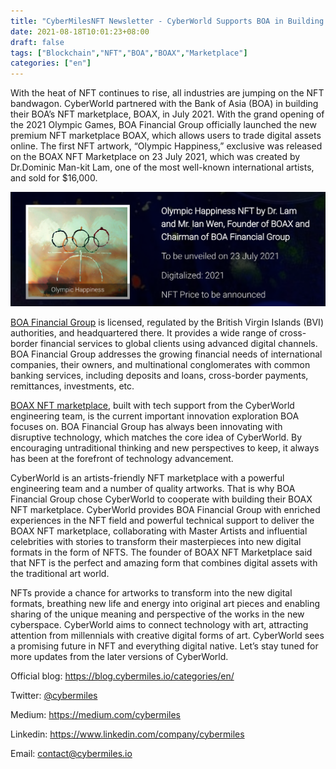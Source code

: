 ```yaml
---
title: "CyberMilesNFT Newsletter - CyberWorld Supports BOA in Building Their NFT Marketplace"
date: 2021-08-18T10:01:23+08:00
draft: false
tags: ["Blockchain","NFT","BOA","BOAX","Marketplace"]
categories: ["en"]
---
```


With the heat of NFT continues to rise, all industries are jumping on the NFT bandwagon. CyberWorld partnered with the Bank of Asia (BOA) in building their BOA’s NFT marketplace, BOAX, in July 2021. With the grand opening of the 2021 Olympic Games, BOA Financial Group officially launched the new premium NFT marketplace BOAX, which allows users to trade digital assets online. The first NFT artwork, “Olympic Happiness,” exclusive was released on the BOAX NFT Marketplace on 23 July 2021, which was created by Dr.Dominic Man-kit Lam, one of the most well-known international artists, and sold for $16,000. 

![](/images/20210818-NFT-News09.png)

[BOA Financial Group](https://www.bankasia.com/en/about-us.htm) is licensed, regulated by the British Virgin Islands (BVI) authorities, and headquartered there. It provides a wide range of cross-border financial services to global clients using advanced digital channels. BOA Financial Group addresses the growing financial needs of international companies, their owners, and multinational conglomerates with common banking services, including deposits and loans, cross-border payments, remittances, investments, etc.

[BOAX NFT marketplace](https://www.boafg.com/boax-nft-marketplace.htm), built with tech support from the CyberWorld engineering team, is the current important innovation exploration BOA focuses on. BOA Financial Group has always been innovating with disruptive technology, which matches the core idea of CyberWorld. By encouraging untraditional thinking and new perspectives to keep, it always has been at the forefront of technology advancement. 

CyberWorld is an artists-friendly NFT marketplace with a powerful engineering team and a number of quality artworks. That is why BOA Financial Group chose CyberWorld to cooperate with building their BOAX NFT marketplace. CyberWorld provides BOA Financial Group with enriched experiences in the NFT field and powerful technical support to deliver the BOAX NFT marketplace, collaborating with Master Artists and influential celebrities with stories to transform their masterpieces into new digital formats in the form of NFTS. The founder of BOAX NFT Marketplace said that NFT is the perfect and amazing form that combines digital assets with the traditional art world. 

NFTs provide a chance for artworks to transform into the new digital formats, breathing new life and energy into original art pieces and enabling sharing of the unique meaning and perspective of the works in the new cyberspace.  CyberWorld aims to connect technology with art,  attracting attention from millennials with creative digital forms of art.  CyberWorld sees a promising future in NFT and everything digital native. Let’s stay tuned for more updates from the later versions of CyberWorld.

Official blog: https://blog.cybermiles.io/categories/en/

Twitter: [@cybermiles](https://twitter.com/cybermiles)

Medium: https://medium.com/cybermiles

Linkedin: https://www.linkedin.com/company/cybermiles

Email: [contact@cybermiles.io](mailto:contact@cybermiles.io)
